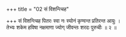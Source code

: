 +++
title = "02 सं विशन्त्चिह"

+++
सं विशन्त्चिह पितरः स्वा नः स्योनं कृण्वन्त प्रतिरन्त आयुः ।  
तेभ्यः शकेम हविषा नक्षमाणा ज्योग् जीवन्तः शरदः पुरुचीः ॥ २ ॥